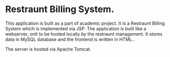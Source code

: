 # Restraunt Billing System.

This application is built as a part of academic project.
It is a Restraunt Billing System which is implemented via JSP. The application is built like a webserver, onlt to be hosted locally by the restraunt management. It stores data in MySQL database and the frontend is written in HTML..

The server is hosted via Apache Tomcat.
